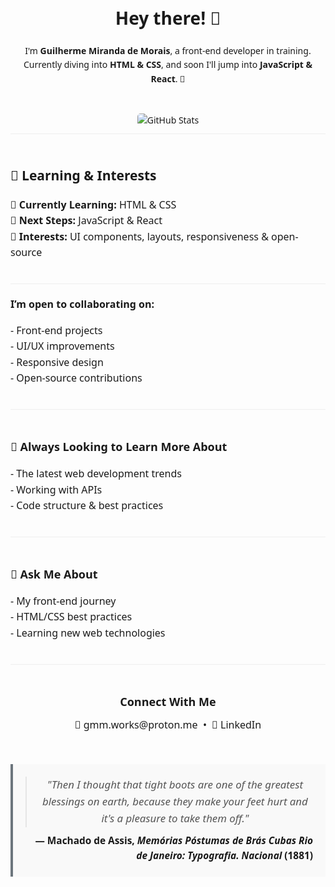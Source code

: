 <div style="max-width: 800px; margin: 0 auto; font-family: 'Segoe UI', sans-serif; line-height: 1.6;">

  <!-- Texto Original: Cabeçalho e Introdução -->
  <div style="text-align: center; padding: 20px 0;">
    <h1>Hey there! 👋</h1>
    <p>
      I'm <strong>Guilherme Miranda de Morais</strong>, a front-end developer in training. Currently diving into <strong>HTML & CSS</strong>, and soon I'll jump into <strong>JavaScript & React</strong>. 🚀
    </p>
  </div>

  <!-- GitHub Stats Badge -->
  <div style="text-align: center; padding: 10px 0;">
    <img src="https://github-readme-stats.vercel.app/api?username=gmm-code&show_icons=true&theme=default" alt="GitHub Stats" style="max-width: 100%; border-radius: 5px;">
  </div>

  <!-- Seção Learning & Interests -->
  <div style="padding: 20px 0; border-top: 1px solid #eee;">
    <h2>🌱 Learning & Interests</h2>
    <ul style="list-style: none; padding: 0; font-size: 16px;">
      <li>📖 <strong>Currently Learning:</strong> HTML & CSS</li>
      <li>🎯 <strong>Next Steps:</strong> JavaScript & React</li>
      <li>🎨 <strong>Interests:</strong> UI components, layouts, responsiveness & open-source</li>
    </ul>
  </div>

  <!-- Seção de Colaboração -->
  <div style="padding: 20px 0; border-top: 1px solid #eee;">
    <p style="font-size: 16px; margin: 0;"><strong>I’m open to collaborating on:</strong></p>
    <ul style="list-style: none; padding: 0; font-size: 16px;">
      <li>- Front-end projects</li>
      <li>- UI/UX improvements</li>
      <li>- Responsive design</li>
      <li>- Open-source contributions</li>
    </ul>
  </div>

  <!-- Seção Always Looking to Learn More About -->
  <div style="padding: 20px 0; border-top: 1px solid #eee;">
    <h2 style="font-size: 18px; margin-bottom: 10px;">🤔 Always Looking to Learn More About</h2>
    <ul style="list-style: none; padding: 0; font-size: 16px;">
      <li>- The latest web development trends</li>
      <li>- Working with APIs</li>
      <li>- Code structure & best practices</li>
    </ul>
  </div>

  <!-- Seção Ask Me About -->
  <div style="padding: 20px 0; border-top: 1px solid #eee;">
    <h2 style="font-size: 18px; margin-bottom: 10px;">💬 Ask Me About</h2>
    <ul style="list-style: none; padding: 0; font-size: 16px;">
      <li>- My front-end journey</li>
      <li>- HTML/CSS best practices</li>
      <li>- Learning new web technologies</li>
    </ul>
  </div>

  <!-- Seção Connect With Me -->
  <div align="center" style="padding: 20px 0; border-top: 1px solid #eee; text-align: center;">
    <h2 style="font-size: 18px; margin-bottom: 10px;"> Connect With Me</h2>
    <p style="font-size: 16px; margin: 0;">
      📧 <a href="mailto:gmm.works@proton.me" style="text-decoration: none;">gmm.works@proton.me</a> &nbsp;&bull;&nbsp;
      👔 <a href="https://www.linkedin.com/in/guilherme-miranda-de-morais/" style="text-decoration: none;">LinkedIn</a>
    </p>
  </div>

  <!-- Citação -->
  <div align="center" style="margin: 30px 0; padding: 20px; background-color: #f9f9f9; border-left: 4px solid #6c757d;">
    <blockquote style="font-size: 1.2em; font-style: italic; color: #555; margin: 0;">
      "Then I thought that tight boots are one of the greatest blessings on earth, because they make your feet hurt and it's a pleasure to take them off."
    </blockquote>
    <p style="font-weight: bold; font-size: 1.1em; text-align: right; margin: 10px 0 0 0;">
      — Machado de Assis, <i>Memórias Póstumas de Brás Cubas Rio de Janeiro: Typografia. Nacional</i> (1881)
    </p>
  </div>

</div>